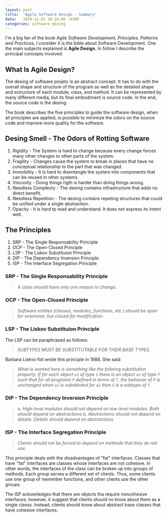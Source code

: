 ```yaml
---
layout: post
title:  "Agile Software Design - Summary"
date:   2018-12-01 20:24:00 -0300
categories: software desing
---
```



I'm a big fan of the book *Agile Software Development, Principles, Patterns and Practices*, I consider it is the bible about Software Development. One the main subjects
explained is **Agile Design**. In follow I describe the principal concepts involved.

## What Is Agile Design?

The desing of software projetc is an abstract concept. It has to do with
the overall shape and structure of the program as well as the detailed shape and sctructure of each module, class, and method. It can be 
represented by many different media, but its final embodiment is source 
code. In the end, the source code is the desing.

The book describes the five principles to guide the software design, when all principles are applied, is possible to minimize the odors on the source code and improve more quality for the software.

## Desing Smell - The Odors of Rotting Software

1. Rigidity - The System is hard to change because every change forces many other changes to other parts  of the system.
2. Fragility - Changes cause the system to break in places that have no conceptual relationship to the part that was changed.
3. Immobility - It is hard to disentangle the system into components that can be reused in other systems.
4. Viscosity - Doing things rigth is harder than doing things wrong.
5. Needless Complexty - The desing contains infrastructure that adds no direct benefit.
6. Needless Repetition - The desing contains repeting structures that could be unified under a single abstraction.
7. Opacity - It is hard tp read and understand. It does not express its intent well.

## The Principles

1. SRP - The Single Responsability Principle
2. OCP - The Open-Closed Principle
3. LSP - The Liskov Substituion Principle
4. DIP - The Dependency Inversion Principle
5. ISP - The Interface Segregation Principle


### SRP - The Single Responsability Principle

> *A class should have only one reason to change.*

### OCP - The Open-Closed Principle

> *Software entities (classes, modules, functions, etc.) should be open 
> for extension, but closed for modification.*

### LSP - The Liskov Substituion Principle

The LSP can be paraphrased as follows:

> *SUBTYPES MUST BE SUBSTITUTABLE FOR THEIR BASE TYPES.*

Barbara Liskvo fist wrote this principle in 1988. She said:

> *What is wanted here is something like the follwing substitution
> property: If for each object `o1` of type `S` there is an object `o2`
> of type `T` such that for all programs `P` defined in terms of `T`,
> the behavior of `P` is unchanged when `o1` is substituted for `o2` 
> then `S` is a subtype of `T`.*


### DIP - The Dependency Inversion Principle

> a. *High-level modules should not depend on low-level modules.
> Both  should depend on abstractions*
> b. *Abstractions should not depend on details. Details should 
> depend on abstractions*


### ISP - The Interface Segregation Principle

> *Clients should not be forced to depend on methods that they do not use.*

This principle deals  with the disadvantages of "fat" interfaces.
Classes that have "fat" interfaces are classes whose interfaces
are not cohesive. In other words, the interfaces of the class can be 
broken up into groups of methods. Each group serves a different set of 
clients. Thus, some clients use one group  of memmber functions, 
and other clients use the other groups.

The ISP ackoenledges that there are objects tha require noncohesive interfaces; however, it suggest that clients should no know about them 
as a single classs. Instead, clients should know about abstract base 
classes  that have cohesive interfaces.

